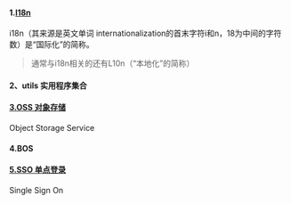 #### 1.[I18n](https://baike.baidu.com/item/I18N/6771940?fr=aladdin)

i18n（其来源是英文单词 internationalization的首末字符i和n，18为中间的字符数）是“国际化”的简称。

> 通常与i18n相关的还有L10n（“本地化”的简称）

#### 2、utils 实用程序集合 

#### [3.OSS 对象存储](https://www.aliyun.com/product/oss?spm=5176.13830350.0.0.6e9250d0gVcoGy&scm=20140722.X_data-47ed1f95c8b1f5f652d4._.V_1)

Object Storage Service

#### 4.BOS

#### [5.SSO 单点登录](https://developer.aliyun.com/article/985710#:~:text=%E5%8D%95%E7%82%B9%E7%99%BB%E5%BD%95%EF%BC%88%20Single%20Sign%20On,%E7%AE%80%E7%A7%B0%20SSO%20%EF%BC%89%E6%98%AF%E4%B8%80%E7%A7%8D%E7%BB%9F%E4%B8%80%E8%AE%A4%E8%AF%81%E5%92%8C%E6%8E%88%E6%9D%83%E6%9C%BA%E5%88%B6%EF%BC%8C%E6%8C%87%20%E5%9C%A8%E5%A4%9A%E4%B8%AA%E5%BA%94%E7%94%A8%E7%B3%BB%E7%BB%9F%E4%B8%AD%EF%BC%8C%E7%94%A8%E6%88%B7%E5%8F%AA%E9%9C%80%E8%A6%81%E7%99%BB%E5%BD%95%E4%B8%80%E6%AC%A1%E5%B0%B1%E5%8F%AF%E4%BB%A5%E8%AE%BF%E9%97%AE%E6%89%80%E6%9C%89%E7%9B%B8%E4%BA%92%E4%BF%A1%E4%BB%BB%E7%9A%84%E5%BA%94%E7%94%A8%E7%B3%BB%E7%BB%9F%EF%BC%8C%E4%B8%8D%E5%86%8D%E9%9C%80%E8%A6%81%E9%87%8D%E6%96%B0%E7%99%BB%E5%BD%95%E9%AA%8C%E8%AF%81%E3%80%82%20%E5%8D%95%E7%82%B9%E7%99%BB%E5%BD%95%E4%B8%80%E8%88%AC%E6%98%AF%E7%94%A8%E4%BA%8E%E4%BA%92%E7%9B%B8%E6%8E%88%E4%BF%A1%E7%9A%84%E7%B3%BB%E7%BB%9F%EF%BC%8C%E5%AE%9E%E7%8E%B0%E5%8D%95%E4%B8%80%E4%BD%8D%E7%BD%AE%E7%99%BB%E5%BD%95%EF%BC%8C%E5%85%B6%E4%BB%96%E4%BF%A1%E4%BB%BB%E7%9A%84%E5%BA%94%E7%94%A8%E7%9B%B4%E6%8E%A5%E5%85%8D%E7%99%BB%E5%BD%95%E7%9A%84%E6%96%B9%E5%BC%8F%E3%80%82)

Single Sign On 

